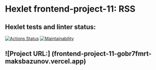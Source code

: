# Hexlet frontend-project-11: RSS

## Hexlet tests and linter status:
[![Actions Status](https://github.com/MaksBazunov/frontend-project-11/workflows/hexlet-check/badge.svg)](https://github.com/MaksBazunov/frontend-project-11/actions)
[![Maintainability](https://api.codeclimate.com/v1/badges/366977f4182b9bb09613/maintainability)](https://codeclimate.com/github/MaksBazunov/frontend-project-11/maintainability)

## ![Project URL:] (frontend-project-11-gobr7fmrt-maksbazunov.vercel.app)
